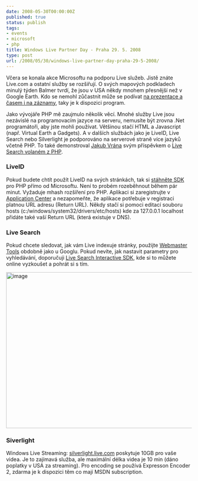 ```yaml
---
date: 2008-05-30T00:00:00Z
published: true
status: publish
tags:
- events
- microsoft
- php
title: Windows Live Partner Day - Praha 29. 5. 2008
type: post
url: /2008/05/30/windows-live-partner-day-praha-29-5-2008/
---
```


Včera se konala akce Microsoftu na podporu Live služeb. Jistě znáte Live.com a ostatní služby se rozšiřují. O svých mapových podkladech minulý týden Balmer tvrdí, že jsou v USA někdy mnohem přesnější než v Google Earth. Kdo se nemohl zůčastnit může se podívat <a href="https://www.livebox.cz/microsoft/1032376581/">na prezentace a časem i na záznamy</a>, taky je k dispozici program.

Jako vývojáře PHP mě zaujmulo několik věcí. Mnohé služby Live jsou nezávislé na programovacím jazyce na serveru, nemusíte být zrovna .Net programátoři, aby jste mohli používat. Většinou stačí HTML a Javascript (např. Virtual Earth a Gadgets). A v dalších službách jako je LiveID, Live Search nebo Silverlight je podporováno na serverové straně více jazyků včetně PHP. To také demonstroval <a href="https://php.vrana.cz">Jakub Vrána</a> svým příspěvkem o <a href="https://php.vrana.cz/webove-sluzby-v-php-xml-rpc-a-soap.php">Live Search volaném z PHP</a>.
<h3>LiveID</h3>
Pokud budete chtít použít LiveID na svých stránkách, tak si <a href="https://www.microsoft.com/downloads/details.aspx?FamilyId=24195B4E-6335-4844-A71D-7D395D20E67B&amp;displaylang=en">stáhněte SDK</a> pro PHP přímo od Microsoftu. Není to probém rozeběhnout během pár minut. Vyžaduje mhash rozšíření pro PHP. Aplikaci si zaregistrujte v <a href="https://msm.live.com/app/default.aspx">Application Center</a> a nezapomeňte, že aplikace potřebuje v registraci platnou URL adresu (Return URL). Někdy stačí si pomoci editací souboru hosts (c:/windows/system32/drivers/etc/hosts) kde za 127.0.0.1 localhost přidáte také vaší Return URL (která existuje v DNS).
<h3>Live Search</h3>
Pokud chcete sledovat, jak vám Live indexuje stránky, použijte <a href="https://webmaster.live.com">Webmaster Tools</a> obdobně jako u Googlu. Pokud nevíte, jak nastavit parametry pro vyhledávání, doporučuji <a href="https://dev.live.com/livesearch/sdk/">Live Search Interactive SDK</a>, kde si to můžete online vyzkoušet a pohrát si s tím.

<a href="https://blog.prskavec.net/wp-content/uploads/2008/05/image7.png"><img style="border-top-width: 0px;border-left-width: 0px;border-bottom-width: 0px;border-right-width: 0px" src="https://blog.prskavec.net/wp-content/uploads/2008/05/image-thumb7.png" border="0" alt="image" width="644" height="424" /></a>
<h3>Siverlight</h3>
Windows Live Streaming: <a href="https://silverlight.live.com">silverlight.live.com</a> poskytuje 10GB pro vaše videa. Je to zajímavá služba, ale maximální délka videa je 10 min (dáno poplatky v USA za streaming). Pro encoding se používá Expresson Encoder 2, zdarma je k dispozici těm co mají MSDN subscription.

